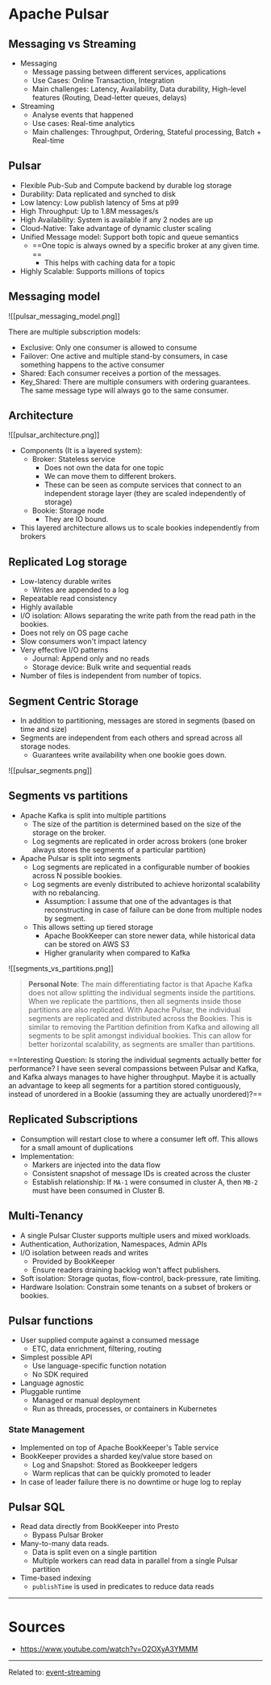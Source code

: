 # Apache Pulsar

## Messaging vs Streaming
- Messaging
	- Message passing between different services, applications
	- Use Cases: Online Transaction, Integration
	- Main challenges: Latency, Availability, Data durability, High-level features (Routing, Dead-letter queues, delays)
- Streaming
	- Analyse events that happened
	- Use cases: Real-time analytics
	- Main challenges: Throughput, Ordering, Stateful processing, Batch + Real-time

## Pulsar
- Flexible Pub-Sub and Compute backend by durable log storage
- Durability: Data replicated and synched to disk
- Low latency: Low publish latency of 5ms at p99
- High Throughput: Up to 1.8M messages/s
- High Availability: System is available if any 2 nodes are up
- Cloud-Native: Take advantage of dynamic cluster scaling
- Unified Message model: Support both topic and queue semantics
	-  ==One topic is always owned by a specific broker at any given time. ==
		- This helps with caching data for a topic
- Highly Scalable: Supports millions of topics

## Messaging model

![[pulsar_messaging_model.png]]

There are multiple subscription models:
- Exclusive: Only one consumer is allowed to consume
- Failover: One active and multiple stand-by consumers, in case something happens to the active consumer
- Shared: Each consumer receives a portion of the messages. 
- Key_Shared: There are multiple consumers with ordering guarantees. The same message type will always go to the same consumer.

## Architecture

![[pulsar_architecture.png]]

- Components (It is a layered system):
	- Broker: Stateless service
		- Does not own the data for one topic
		- We can move them to different brokers.
		- These can be seen as compute services that connect to an independent storage layer (they are scaled independently of storage)
	- Bookie: Storage node
		- They are IO bound.
- This layered architecture allows us to scale bookies independently from brokers

## Replicated Log storage
- Low-latency durable writes 
	- Writes are appended to a log
- Repeatable read consistency
- Highly available
- I/O isolation: Allows separating the write path from the read path in the bookies.
- Does not rely on OS page cache
- Slow consumers won't impact latency
- Very effective I/O patterns
	- Journal: Append only and no reads
	- Storage device: Bulk write and sequential reads
- Number of files is independent from number of topics.


## Segment Centric Storage
- In addition to partitioning, messages are stored in segments (based on time and size)
- Segments are independent from each others and spread across all storage nodes.
	- Guarantees write availability when one bookie goes down.

![[pulsar_segments.png]]

## Segments vs partitions
- Apache Kafka is split into multiple partitions
	- The size of the partition is determined based on the size of the storage on the broker.
	- Log segments are replicated in order across brokers (one broker always stores the segments of a particular partition)
- Apache Pulsar is split into segments
	- Log segments are replicated in a configurable number of bookies across N possible bookies.
	- Log segments are evenly distributed to achieve horizontal scalability with no rebalancing.
		- Assumption: I assume that one of the advantages is that reconstructing in case of failure can be done from multiple nodes by segment.
	- This allows setting up tiered storage
		- Apache BookKeeper can store newer data, while historical data can be stored on AWS S3
		- Higher granularity when compared to Kafka

![[segments_vs_partitions.png]]

> **Personal Note**: The main differentiating factor is that Apache Kafka does not allow splitting the individual segments inside the partitions. When we replicate the partitions, then all segments inside those partitions are also replicated. 
> With Apache Pulsar, the individual segments are replicated and distributed across the Bookies. This is similar to removing the Partition definition from Kafka and allowing all segments to be split amongst individual bookies. This can allow for better horizontal scalability, as segments are smaller than partitions.

==Interesting Question: Is storing the individual segments actually better for performance? I have seen several compassions between Pulsar and Kafka, and Kafka always manages to have higher throughput. Maybe it is actually an advantage to keep all segments for a partition stored contiguously, instead of unordered in a Bookie (assuming they are actually unordered)?==

## Replicated Subscriptions
- Consumption will restart close to where a consumer left off. This allows for a small amount of duplications
- Implementation:
	- Markers are injected into the data flow
	- Consistent snapshot of message IDs is created across the cluster
	- Establish relationship: If `MA-1` were consumed in cluster A, then `MB-2` must have been consumed in Cluster B.

## Multi-Tenancy
- A single Pulsar Cluster supports multiple users and mixed workloads.
- Authentication, Authorization, Namespaces, Admin APIs
- I/O isolation between reads and writes
	- Provided by BookKeeper
	- Ensure readers draining backlog won't affect publishers.
- Soft isolation: Storage quotas, flow-control, back-pressure, rate limiting.
- Hardware Isolation: Constrain some tenants on a subset of brokers or bookies.

## Pulsar functions
- User supplied compute against a consumed message
	- ETC, data enrichment, filtering, routing
- Simplest possible API
	- Use language-specific function notation
	- No SDK required
- Language agnostic
- Pluggable runtime
	- Managed or manual deployment
	- Run as threads, processes, or containers in Kubernetes

### State Management
- Implemented on top of Apache BookKeeper's Table service
- BookKeeper provides a sharded key/value store based on
	- Log and Snapshot: Stored as Bookkeeper ledgers
	- Warm replicas that can be quickly promoted to leader
- In case of leader failure there is no downtime or huge log to replay

## Pulsar SQL
- Read data directly from BookKeeper into Presto
	- Bypass Pulsar Broker
- Many-to-many data reads.
	- Data is split even on a single partition
	- Multiple workers can read data in parallel from a single Pulsar partition
- Time-based indexing
	- `publishTime` is used in predicates to reduce data reads


---
# Sources
- https://www.youtube.com/watch?v=O2OXyA3YMMM


<hr>

Related to: [event-streaming](event-streaming.md)